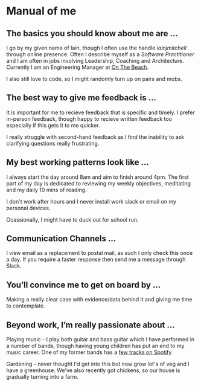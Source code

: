 # Manual of me

## The basics you should know about me are ...
I go by my given name of Iain, though I often use the handle _iainjmitchell_ through online presence.
Often I describe myself as a _Software Practitioner_ and I am often in jobs involving Leadership, Coaching and Architecture.  Currently I am an Engineering Manager at [On The Beach](https://onthebeach.co.uk).  

I also still love to code, so I might randomly turn up on pairs and mobs.

## The best way to give me feedback is ...
It is important for me to recieve feedback that is specific and timely.  I prefer in-person feedback, though happy to recieve written feedback too especially if this gets it to me quicker.

I really struggle with second-hand feedback as I find the inability to ask clarifying questions really frustrating.

## My best working patterns look like ...
I always start the day around 8am and aim to finish around 4pm.  The first part of my day is dedicated to reviewing my weekly objectives, meditating and my daily 10 mins of reading.

I don't work after hours and I never install work slack or email on my personal devices.

Ocassionally, I might have to duck out for school run.

## Communication Channels ...
I view email as a replacement to postal mail, as such I only check this once a day.  If you require a faster response then send me a message through Slack.

## You’ll convince me to get on board by ...
Making a really clear case with evidence/data behind it and giving me time to contemplate.

## Beyond work, I’m really passionate about ...
Playing music - I play both guitar and bass guitar which I have performed in a number of bands, though having young children has put an end to my music career.  One of my former bands has a [few tracks on Spotify](https://open.spotify.com/artist/3mKSIB6EHXwbsUIwXZqTXv?si=wGbXoCVUT0WSpklvdr_CtA&dl_branch=1)

Gardening - never thought I'd get into this but now grow lot's of veg and I have a greenhouse.  We've also recently got chickens, so our house is gradually turning into a farm.
